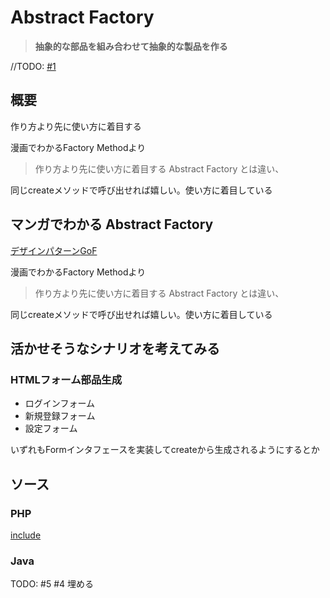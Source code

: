 # Abstract Factory

> **抽象的な部品を組み合わせて抽象的な製品を作る**

//TODO: [#1](https://github.com/sayuen0/design-pattern-study/issues/1)


## 概要


作り方より先に使い方に着目する


漫画でわかるFactory Methodより

> 作り方より先に使い方に着目する Abstract Factory とは違い、

同じcreateメソッドで呼び出せれば嬉しい。使い方に着目している


## マンガでわかる Abstract Factory

[デザインパターン](https://qiita.com/tags/デザインパターン)[GoF](https://qiita.com/tags/gof)


漫画でわかるFactory Methodより

> 作り方より先に使い方に着目する Abstract Factory とは違い、

同じcreateメソッドで呼び出せれば嬉しい。使い方に着目している

## 活かせそうなシナリオを考えてみる

### HTMLフォーム部品生成

- ログインフォーム
- 新規登録フォーム
- 設定フォーム

いずれもFormインタフェースを実装してcreateから生成されるようにするとか


## ソース

### PHP

[include](../../patterns/AbstractFactory/php/index.php)


### Java

TODO: #5 #4 埋める
